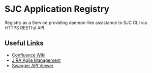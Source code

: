 # SJC Application Registry

Registry as a Service providing daemon-like assistance to SJC CLI via HTTPS RESTful API.

## Useful Links

* [Confluence Wiki](https://stjosephcontent.atlassian.net/wiki/display/CLI/App+Registry)
* [JIRA Agile Management](https://stjosephcontent.atlassian.net/projects/CLI/summary)
* [Swagger API Viewer](http://apidocs.sjc.io/app-reg/v0.1.0)